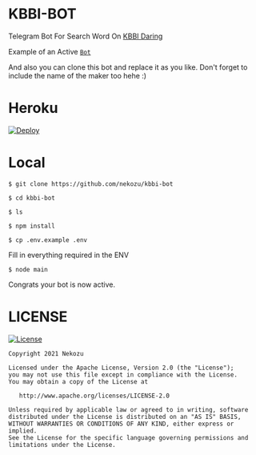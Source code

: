 # KBBI-BOT
Telegram Bot For Search Word On [KBBI Daring](https://kbbi.kemdikbud.go.id/)

Example of an Active [`Bot`](https://telegram.me/kbbinbot)

And also you can clone this bot and replace it as you like. Don't forget to include the name of the maker too hehe :)

# Heroku
[![Deploy](https://www.herokucdn.com/deploy/button.svg)](https://heroku.com/deploy?template=https://github.com/Nekozu/KBBI-BOT.git)

# Local
```
$ git clone https://github.com/nekozu/kbbi-bot

$ cd kbbi-bot

$ ls

$ npm install

$ cp .env.example .env
```

Fill in everything required in the ENV

```
$ node main
```
Congrats your bot is now active.

# LICENSE

[![License](https://img.shields.io/badge/License-Apache%202.0-blue.svg)](https://opensource.org/licenses/Apache-2.0)

```
Copyright 2021 Nekozu

Licensed under the Apache License, Version 2.0 (the "License");
you may not use this file except in compliance with the License.
You may obtain a copy of the License at

   http://www.apache.org/licenses/LICENSE-2.0

Unless required by applicable law or agreed to in writing, software
distributed under the License is distributed on an "AS IS" BASIS,
WITHOUT WARRANTIES OR CONDITIONS OF ANY KIND, either express or implied.
See the License for the specific language governing permissions and
limitations under the License.
```
